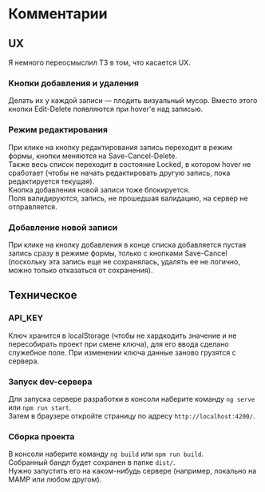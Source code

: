 # Комментарии

## UX

Я немного переосмыслил ТЗ в том, что касается UX.  

### Кнопки добавления и удаления
Делать их у каждой записи — плодить визуальный мусор. Вместо этого кнопки Edit-Delete появляются при hover'e над записью.

### Режим редактирования
При клике на кнопку редактирования запись переходит в режим формы, кнопки меняются на Save-Cancel-Delete.  
Также весь список переходит в состояние Locked, в котором hover не сработает (чтобы не начать редактировать другую запись, пока редактируется текущая).  
Кнопка добавления новой записи тоже блокируется.  
Поля валидируются, запись, не прошедшая валидацию, на сервер не отправляется.

### Добавление новой записи
При клике на кнопку добавления в конце списка добавляется пустая запись сразу в режиме формы, только с кнопками Save-Cancel (поскольку эта запись еще не сохранялась, удалять ее не логично, можно только отказаться от сохранения).

## Техническое

### API_KEY
Ключ хранится в localStorage (чтобы не хардкодить значение и не пересобирать проект при смене ключа), для его ввода сделано служебное поле. При изменении ключа данные заново грузятся с сервера.

### Запуск dev-сервера
Для запуска сервере разработки в консоли наберите команду `ng serve` или `npm run start`.  
Затем в браузере откройте страницу по адресу `http://localhost:4200/`.

### Сборка проекта
В консоли наберите команду `ng build` или `npm run build`.  
Собранный бандл будет сохранен в папке `dist/`.  
Нужно запустить его на каком-нибудь сервере (например, локально на MAMP или любом другом). 

